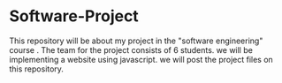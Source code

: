 # Software-Project
This repository will be about my project in the "software engineering" course .
The team for the project consists of 6 students.
we will be implementing a website using javascript.
we will post the project files on this repository. 
